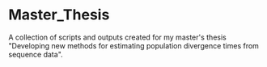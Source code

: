 # Master_Thesis
A collection of scripts and outputs created for my master's thesis "Developing new methods for estimating population divergence times from sequence data".
